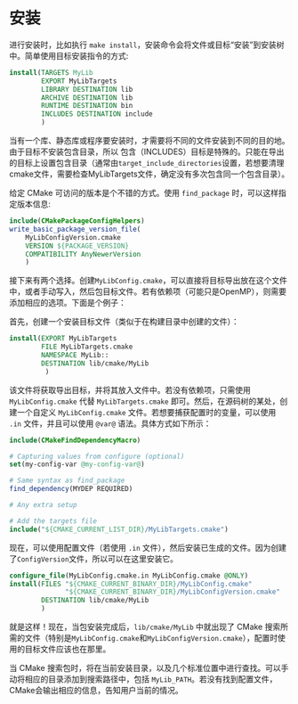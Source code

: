 # 安装

进行安装时，比如执行 `make install`，安装命令会将文件或目标“安装”到安装树中。简单使用目标安装指令的方式:

```cmake
install(TARGETS MyLib
        EXPORT MyLibTargets
        LIBRARY DESTINATION lib
        ARCHIVE DESTINATION lib
        RUNTIME DESTINATION bin
        INCLUDES DESTINATION include
        )
```

当有一个库、静态库或程序要安装时，才需要将不同的文件安装到不同的目的地。由于目标不安装包含目录，所以 包含（INCLUDES）目标是特殊的。只能在导出的目标上设置包含目录（通常由`target_include_directories`设置，若想要清理cmake文件，需要检查MyLibTargets文件，确定没有多次包含同一个包含目录）。

给定 CMake 可访问的版本是个不错的方式。使用 `find_package` 时，可以这样指定版本信息:

```cmake
include(CMakePackageConfigHelpers)
write_basic_package_version_file(
    MyLibConfigVersion.cmake
    VERSION ${PACKAGE_VERSION}
    COMPATIBILITY AnyNewerVersion
    )
```

接下来有两个选择。创建`MyLibConfig.cmake`，可以直接将目标导出放在这个文件中，或者手动写入，然后包目标文件。若有依赖项（可能只是OpenMP），则需要添加相应的选项。下面是个例子：

首先，创建一个安装目标文件（类似于在构建目录中创建的文件）：

```cmake
install(EXPORT MyLibTargets
        FILE MyLibTargets.cmake
        NAMESPACE MyLib::
        DESTINATION lib/cmake/MyLib
         )
```

该文件将获取导出目标，并将其放入文件中。若没有依赖项，只需使用 `MyLibConfig.cmake` 代替 `MyLibTargets.cmake` 即可。然后，在源码树的某处，创建一个自定义 `MyLibConfig.cmake` 文件。若想要捕获配置时的变量，可以使用 `.in` 文件，并且可以使用 `@var@` 语法。具体方式如下所示：

```cmake
include(CMakeFindDependencyMacro)

# Capturing values from configure (optional)
set(my-config-var @my-config-var@)

# Same syntax as find_package
find_dependency(MYDEP REQUIRED)

# Any extra setup

# Add the targets file
include("${CMAKE_CURRENT_LIST_DIR}/MyLibTargets.cmake")
```

现在，可以使用配置文件（若使用 `.in` 文件），然后安装已生成的文件。因为创建了`ConfigVersion`文件，所以可以在这里安装它。

```cmake
configure_file(MyLibConfig.cmake.in MyLibConfig.cmake @ONLY)
install(FILES "${CMAKE_CURRENT_BINARY_DIR}/MyLibConfig.cmake"
              "${CMAKE_CURRENT_BINARY_DIR}/MyLibConfigVersion.cmake"
        DESTINATION lib/cmake/MyLib
        )
```

就是这样！现在，当包安装完成后，`lib/cmake/MyLib` 中就出现了 CMake 搜索所需的文件（特别是`MyLibConfig.cmake`和`MyLibConfigVersion.cmake`），配置时使用的目标文件应该也在那里。

当 CMake 搜索包时，将在当前安装目录，以及几个标准位置中进行查找。可以手动将相应的目录添加到搜索路径中，包括 `MyLib_PATH`。若没有找到配置文件，CMake会输出相应的信息，告知用户当前的情况。
